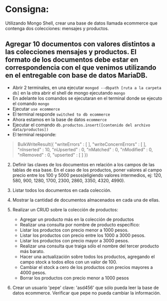 # Consigna:
Utilizando Mongo Shell, crear una base de datos llamada ecommerce que contenga dos colecciones: mensajes y productos.

## Agregar 10 documentos con valores distintos a las colecciones mensajes y productos. El formato de los documentos debe estar en correspondencia con el que venimos utilizando en el entregable con base de datos MariaDB.

- Abrir 2 terminales, en una ejecutar `mongod --dbpath [ruta a la carpeta db]` en la otra abrir el shell de mongo ejecutando `mongo`
- En adelante los comandos se ejecutaran en el terminal donde se ejecuto el comando `mongo`
- Ejecutar `use ecommerce`
- El terminal responde `switched to db ecommerce`
- Ahora estamos en la base de datos `ecommerce`
- Ejecutar el comando `db.productos.insert([contenido del archivo data/productos])`
- El terminal responde:
> BulkWriteResult({
>        "writeErrors" : [ ],
>        "writeConcernErrors" : [ ],
>        "nInserted" : 10,
>        "nUpserted" : 0,
>        "nMatched" : 0,
>        "nModified" : 0,
>        "nRemoved" : 0,
>        "upserted" : [ ]
> })



2. Definir las claves de los documentos en relación a los campos de las tablas de esa base. En el caso de los productos, poner valores al campo precio entre los 100 y 5000 pesos(eligiendo valores intermedios, ej: 120, 580, 900, 1280, 1700, 2300, 2860, 3350, 4320, 4990).
3. Listar todos los documentos en cada colección.
4. Mostrar la cantidad de documentos almacenados en cada una de ellas.
5. Realizar un CRUD sobre la colección de productos:

    - Agregar un producto más en la colección de productos
    - Realizar una consulta por nombre de producto específico:
    - Listar los productos con precio menor a 1000 pesos.
    - Listar los productos con precio entre los 1000 a 3000 pesos.
    - Listar los productos con precio mayor a 3000 pesos.
    - Realizar una consulta que traiga sólo el nombre del tercer producto más barato.
    - Hacer una actualización sobre todos los productos, agregando el campo stock a todos ellos con un valor de 100.
    - Cambiar el stock a cero de los productos con precios mayores a 4000 pesos.
    - Borrar los productos con precio menor a 1000 pesos

6. Crear un usuario 'pepe' clave: 'asd456' que sólo pueda leer la base de datos ecommerce. Verificar que pepe no pueda cambiar la información.
